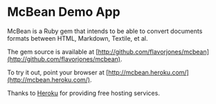 McBean Demo App
=====

McBean is a Ruby gem that intends to be able to convert documents
formats between HTML, Markdown, Textile, et al.

The gem source is available at [http://github.com/flavorjones/mcbean](http://github.com/flavorjones/mcbean).

To try it out, point your browser at [http://mcbean.heroku.com/](http://mcbean.heroku.com/).

Thanks to [Heroku](http://heroku.com/) for providing free hosting services.


